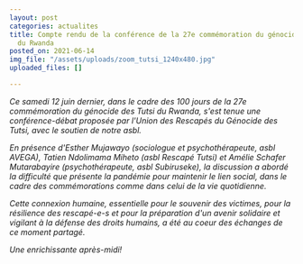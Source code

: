 ```yaml
---
layout: post
categories: actualites
title: Compte rendu de la conférence de la 27e commémoration du génocide des Tutsi
  du Rwanda
posted_on: 2021-06-14
img_file: "/assets/uploads/zoom_tutsi_1240x480.jpg"
uploaded_files: []

---
```

_Ce samedi 12 juin dernier, dans le cadre des 100 jours de la 27e commémoration du génocide des Tutsi du Rwanda, s'est tenue une conférence-débat proposée par l'Union des Rescapés du Génocide des Tutsi, avec le soutien de notre asbl._ 

_En présence d'Esther Mujawayo (sociologue et psychothérapeute, asbl AVEGA), Tatien Ndolimama Miheto (asbl Rescapé Tutsi) et Amélie Schafer Mutarabayire (psychothérapeute, asbl Subiruseke), la discussion a abordé la difficulté que présente la pandémie pour maintenir le lien social, dans le cadre des commémorations comme dans celui de la vie quotidienne._ 

_Cette connexion humaine, essentielle pour le souvenir des victimes, pour la résilience des rescapé-e-s et pour la préparation d'un avenir solidaire et vigilant à la défense des droits humains, a été au coeur des échanges de ce moment partagé._ 

_Une enrichissante après-midi!_